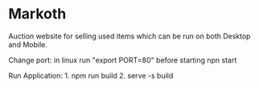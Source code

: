 # Markoth
Auction website for selling used items which can be run on both Desktop and Mobile.

Change port:
in linux run "export PORT=80" before starting npn start

Run Application:
    1. npm run build
    2. serve -s build


